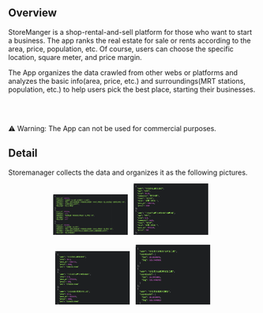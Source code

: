 ## Overview
StoreManger is a shop-rental-and-sell platform for those who want to start a business. The app ranks the real estate for sale or rents according to the area, price, population, etc. Of course, users can choose the specific location, square meter, and price margin.

The App organizes the data crawled from other webs or platforms and analyzes the basic info(area, price, etc.) and surroundings(MRT stations, population, etc.) to help users pick the best place, starting their businesses.

<br><br>

:warning: Warning: The App can not be used for commercial purposes.

## Detail
Storemanager collects the data and organizes it as the following pictures.
<p align="center">
  <img src="/.meta/housebox.png" width="30%" height="30%">&nbsp;&nbsp;
  <img src="/.meta/infobox.png" width="30%" height="30%">&nbsp;&nbsp;<br><br>
  <img src="/.meta/totalrows.png" width="30%" height="30%">&nbsp;&nbsp;
  <img src="/.meta/location.png" width="30%" height="30%">
</p>
